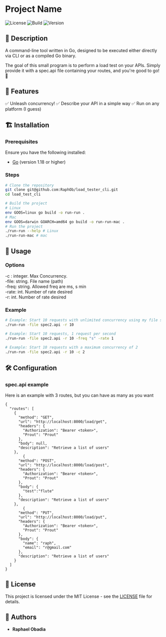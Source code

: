 # Project Name

![License](https://img.shields.io/badge/license-MIT-blue.svg)
![Build](https://img.shields.io/badge/build-passing-brightgreen)
![Version](https://img.shields.io/badge/version-1.0.0-orange)

## 📌 Description

A command-line tool written in Go, designed to be executed either directly via CLI or as a compiled Go binary.

The goal of this small program is to perform a load test on your APIs. Simply provide it with a spec.api file containing your routes, and you're good to go! 🚀

## 🚀 Features

✅ Unleash concurrency!
✅ Describe your API in a simple way
✅ Run on any platform (I guess)

## 🏗️ Installation

### Prerequisites
Ensure you have the following installed:

- [Go](https://golang.org/doc/install) (version 1.18 or higher)

### Steps

```sh
# Clone the repository
git clone git@github.com:RaphOb/load_tester_cli.git
cd load_test_cli

# Build the project
# Linux
env GOOS=linux go build -o run-run .
# Mac
env GOOS=darwin GOARCH=amd64 go build -o run-run-mac .
# Run the project
./run-run --help # Linux
./run-run-mac # mac
```

## 📖 Usage
### Options
-c : integer. Max Concurrency.  
-file: string. File name (path)  
-freq: string. Allowed freq are ms, s min  
-rate: int. Number of rate desired  
-r: int. Number of rate desired  
### Example
```sh
# Example: Start 10 requests with unlimited concurrency using my file spec2.api
./run-run -file spec2.api -r 10

# Example: Start 10 requests, 1 request per second
./run-run -file spec2.api -r 10 -freq "s" -rate 1

# Example: Start 10 requests with a maximum concurrency of 2
./run-run -file spec2.api -r 10 -c 2
```

## 🛠️ Configuration
###  spec.api example

Here is an example with 3 routes, but you can have as many as you want
```
{
  "routes": [
    {
      "method": "GET",
      "url": "http://localhost:8000/load/get",
      "headers": {
        "Authorization": "Bearer <token>",
        "Prout": "Prout"
      },
      "body": null,
      "description": "Retrieve a list of users"
    },
        {
      "method": "POST",
      "url": "http://localhost:8000/load/post",
      "headers": {
        "Authorization": "Bearer <token>",
        "Prout": "Prout"
      },
      "body": {
        "test":"flute"
      },
      "description": "Retrieve a list of users"
    },
        {
      "method": "PUT",
      "url": "http://localhost:8000/load/put",
      "headers": {
        "Authorization": "Bearer <token>",
        "Prout": "Prout"
      },
      "body": {
        "name": "raph",
        "email": "r@gmail.com"
      },
      "description": "Retrieve a list of users"
    }
  ]
}
```

## 📜 License

This project is licensed under the MIT License - see the [LICENSE](LICENSE) file for details.


## 👤 Authors

- **Raphael Obadia** 